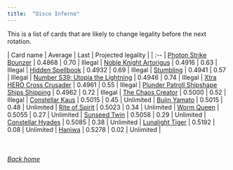 ```yaml
---
title:  "Disco Inferno"
---
```


This is a list of cards that are likely to change legality before the next rotation.

| Card name | Average | Last | Projected legality |
| :-- |
[Photon Strike Bounzer](https://db.ygoprodeck.com/card/?search=Photon%20Strike%20Bounzer) | 0.4868 | 0.70 | Illegal |
[Noble Knight Artorigus](https://db.ygoprodeck.com/card/?search=Noble%20Knight%20Artorigus) | 0.4916 | 0.63 | Illegal |
[Hidden Spellbook](https://db.ygoprodeck.com/card/?search=Hidden%20Spellbook) | 0.4932 | 0.69 | Illegal |
[Stumbling](https://db.ygoprodeck.com/card/?search=Stumbling) | 0.4941 | 0.57 | Illegal |
[Number S39: Utopia the Lightning](https://db.ygoprodeck.com/card/?search=Number%20S39:%20Utopia%20the%20Lightning) | 0.4946 | 0.74 | Illegal |
[Xtra HERO Cross Crusader](https://db.ygoprodeck.com/card/?search=Xtra%20HERO%20Cross%20Crusader) | 0.4961 | 0.55 | Illegal |
[Plunder Patroll Shipshape Ships Shipping](https://db.ygoprodeck.com/card/?search=Plunder%20Patroll%20Shipshape%20Ships%20Shipping) | 0.4962 | 0.72 | Illegal |
[The Chaos Creator](https://db.ygoprodeck.com/card/?search=The%20Chaos%20Creator) | 0.5000 | 0.52 | Illegal |
[Constellar Kaus](https://db.ygoprodeck.com/card/?search=Constellar%20Kaus) | 0.5015 | 0.45 | Unlimited |
[Bujin Yamato](https://db.ygoprodeck.com/card/?search=Bujin%20Yamato) | 0.5015 | 0.48 | Unlimited |
[Rite of Spirit](https://db.ygoprodeck.com/card/?search=Rite%20of%20Spirit) | 0.5023 | 0.34 | Unlimited |
[Worm Queen](https://db.ygoprodeck.com/card/?search=Worm%20Queen) | 0.5055 | 0.27 | Unlimited |
[Sunseed Twin](https://db.ygoprodeck.com/card/?search=Sunseed%20Twin) | 0.5058 | 0.29 | Unlimited |
[Constellar Hyades](https://db.ygoprodeck.com/card/?search=Constellar%20Hyades) | 0.5085 | 0.38 | Unlimited |
[Lunalight Tiger](https://db.ygoprodeck.com/card/?search=Lunalight%20Tiger) | 0.5192 | 0.08 | Unlimited |
[Haniwa](https://db.ygoprodeck.com/card/?search=Haniwa) | 0.5278 | 0.02 | Unlimited |

<br>

###### [Back home](index)